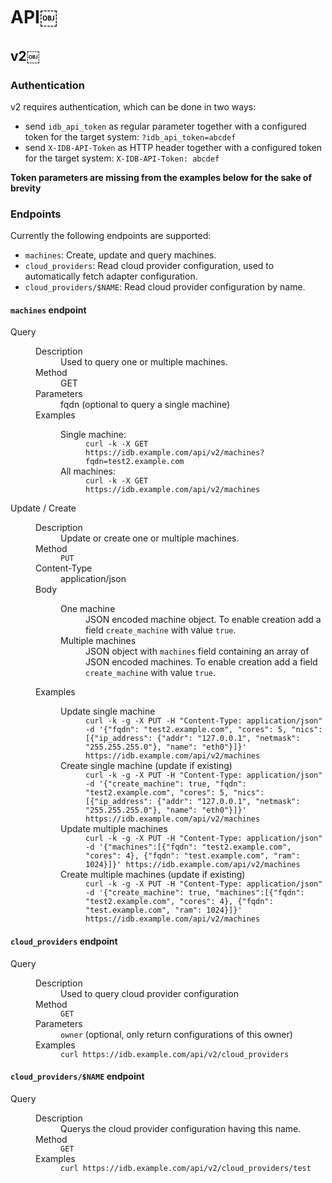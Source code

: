 # API￼

## v2￼

### Authentication
v2 requires authentication, which can be done in two ways:

- send `idb_api_token` as regular parameter together with a configured token
  for the target system: `?idb_api_token=abcdef`
- send `X-IDB-API-Token` as HTTP header together with a configured token for
  the target system: `X-IDB-API-Token: abcdef`

**Token parameters are missing from the examples below for the sake of brevity**

### Endpoints

Currently the following endpoints are supported:

- `machines`: Create, update and query machines.
- `cloud_providers`: Read cloud provider configuration, used to automatically fetch
  adapter configuration.
- `cloud_providers/$NAME`: Read cloud provider configuration by name.


#### `machines` endpoint

<dl>
	<dt>Query</dt>
	<dd>
		<dl>
		<dt>Description</dt>	<dd>Used to query one or multiple machines.</dd>
		<dt>Method</dt>	<dd>GET</dd>
		<dt>Parameters</dt>	<dd>fqdn (optional to query a single machine)</dd>
		<dt>Examples</dt>
			<dd>
				<dl>
					<dt>Single machine:</dt><dd><code>curl -k -X GET https://idb.example.com/api/v2/machines?fqdn=test2.example.com</code></dd>
					<dt>All machines:</dt><dd><code>curl -k -X GET https://idb.example.com/api/v2/machines</code></dd>
				</dl>
			</dd>
		</dl>
	</dd>
	<dt>Update / Create</dt>
	<dd>
		<dl>
		<dt>Description</dt>	<dd>Update or create one or multiple machines.</dd>
		<dt>Method</dt>	<dd><code>PUT</code></dd>
		<dt>Content-Type</dt>	<dd>application/json</dd>
		<dt>Body</dt><dd>
										<dl>
											<dt>One machine</dt><dd>JSON encoded machine object. To enable creation add a field <code>create_machine</code> with value <code>true</code>.</dd>
											<dt>Multiple machines</dt><dd>JSON object with <code>machines</code> field containing an array of JSON encoded machines. To enable creation add a field <code>create_machine</code> with value <code>true</code>.</dd>
										</dl>
									</dd>
		<dt>Examples</dt>
			<dd>
				<dl>
					<dt>Update single machine</dt>
					<dd>
						<code>curl -k -g -X PUT -H "Content-Type: application/json" -d '{"fqdn": "test2.example.com", "cores": 5, "nics": [{"ip_address": {"addr": "127.0.0.1", "netmask": "255.255.255.0"}, "name": "eth0"}]}' https://idb.example.com/api/v2/machines</code>
					</dd>
					<dt>Create single machine (update if existing)</dt>
					<dd>
						<code>curl -k -g -X PUT -H "Content-Type: application/json" -d '{"create_machine": true, "fqdn": "test2.example.com", "cores": 5, "nics": [{"ip_address": {"addr": "127.0.0.1", "netmask": "255.255.255.0"}, "name": "eth0"}]}' https://idb.example.com/api/v2/machines</code>
					</dd>
					<dt>Update multiple machines</dt>
					<dd>
						<code>curl -k -g -X PUT -H "Content-Type: application/json" -d '{"machines":[{"fqdn": "test2.example.com", "cores": 4}, {"fqdn": "test.example.com", "ram": 1024}]}' https://idb.example.com/api/v2/machines</code>
					</dd>
					<dt>Create multiple machines (update if existing)</dt>
					<dd>
						<code>curl -k -g -X PUT -H "Content-Type: application/json" -d '{"create_machine": true, "machines":[{"fqdn": "test2.example.com", "cores": 4}, {"fqdn": "test.example.com", "ram": 1024}]}' https://idb.example.com/api/v2/machines</code>
					</dd>
				</dl>
			</dd>
		</dl>
	</dd>
</dl>

#### `cloud_providers` endpoint

<dl>
	<dt>Query</dt>
	<dd>
		<dl>
			<dt>Description</dt><dd>Used to query cloud provider configuration</dd>
			<dt>Method</dt><dd><code>GET</code></dd>
			<dt>Parameters</dt><dd><code>owner</code> (optional, only return configurations of this owner)</dd>
			<dt>Examples</dt>
			<dd><code>curl https://idb.example.com/api/v2/cloud_providers</code></dd>
		</dl>
	</dd>
</dl>

#### `cloud_providers/$NAME` endpoint

<dl>
	<dt>Query</dt>
	<dd>
		<dl>
			<dt>Description</dt><dd>Querys the cloud provider configuration having this name.</dd>
			<dt>Method</dt><dd><code>GET</code></dd>
			<dt>Examples</dt>
			<dd><code>curl https://idb.example.com/api/v2/cloud_providers/test</code></dd>
		</dl>
	</dd>
</dl>
